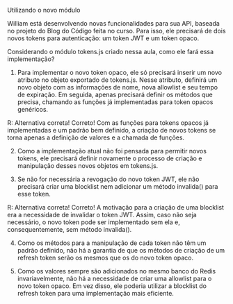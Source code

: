 Utilizando o novo módulo

William está desenvolvendo novas funcionalidades para sua API, baseada no projeto do Blog do Código feita no curso. Para isso, ele precisará de dois novos tokens para autenticação: um token JWT e um token opaco.

Considerando o módulo tokens.js criado nessa aula, como ele fará essa implementação?

1. Para implementar o novo token opaco, ele só precisará inserir um novo atributo no objeto exportado de tokens.js. Nesse atributo, definirá um novo objeto com as informações de nome, nova allowlist e seu tempo de expiração. Em seguida, apenas precisará definir os métodos que precisa, chamando as funções já implementadas para token opacos genéricos.

R: Alternativa correta! Correto! Com as funções para tokens opacos já implementadas e um padrão bem definido, a criação de novos tokens se torna apenas a definição de valores e a chamada de funções.

2. Como a implementação atual não foi pensada para permitir novos tokens, ele precisará definir novamente o processo de criação e manipulação desses novos objetos em tokens.js.


3. Se não for necessária a revogação do novo token JWT, ele não precisará criar uma blocklist nem adicionar um método invalida() para esse token.

R: Alternativa correta! Correto! A motivação para a criação de uma blocklist era a necessidade de invalidar o token JWT. Assim, caso não seja necessário, o novo token pode ser implementado sem ela e, consequentemente, sem método invalida().

4. Como os métodos para a manipulação de cada token não têm um padrão definido, não há a garantia de que os métodos de criação de um refresh token serão os mesmos que os do novo token opaco.

5. Como os valores sempre são adicionados no mesmo banco do Redis invariavelmente, não há a necessidade de criar uma allowlist para o novo token opaco. Em vez disso, ele poderia utilizar a blocklist do refresh token para uma implementação mais eficiente.